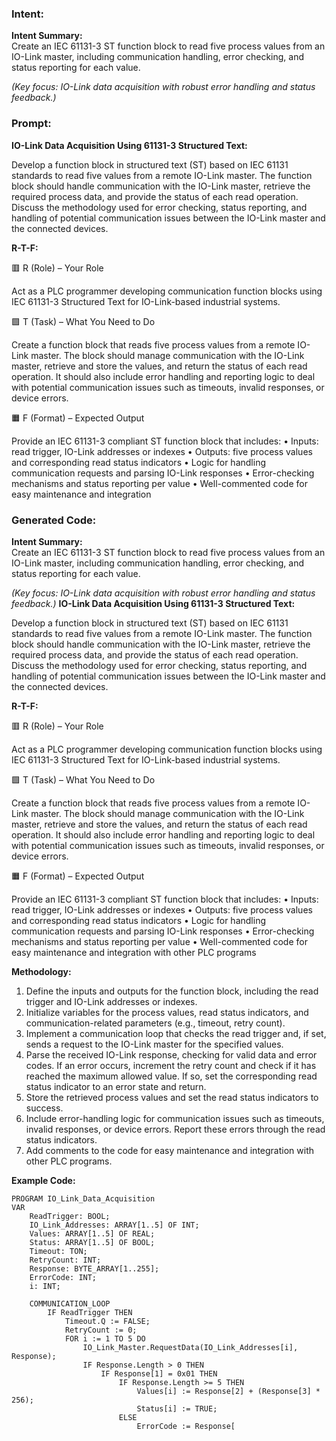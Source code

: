 ### Intent:
**Intent Summary:**  
Create an IEC 61131-3 ST function block to read five process values from an IO-Link master, including communication handling, error checking, and status reporting for each value.  

*(Key focus: IO-Link data acquisition with robust error handling and status feedback.)*

### Prompt:
**IO-Link Data Acquisition Using 61131-3 Structured Text:**

Develop a function block in structured text (ST) based on IEC 61131 standards to read five values from a remote IO-Link master. The function block should handle communication with the IO-Link master, retrieve the required process data, and provide the status of each read operation. Discuss the methodology used for error checking, status reporting, and handling of potential communication issues between the IO-Link master and the connected devices.

**R-T-F:**

🟥 R (Role) – Your Role

Act as a PLC programmer developing communication function blocks using IEC 61131-3 Structured Text for IO-Link-based industrial systems.

🟩 T (Task) – What You Need to Do

Create a function block that reads five process values from a remote IO-Link master. The block should manage communication with the IO-Link master, retrieve and store the values, and return the status of each read operation. It should also include error handling and reporting logic to deal with potential communication issues such as timeouts, invalid responses, or device errors.

🟧 F (Format) – Expected Output

Provide an IEC 61131-3 compliant ST function block that includes:
	•	Inputs: read trigger, IO-Link addresses or indexes
	•	Outputs: five process values and corresponding read status indicators
	•	Logic for handling communication requests and parsing IO-Link responses
	•	Error-checking mechanisms and status reporting per value
	•	Well-commented code for easy maintenance and integration

### Generated Code:
**Intent Summary:**  
Create an IEC 61131-3 ST function block to read five process values from an IO-Link master, including communication handling, error checking, and status reporting for each value.  

*(Key focus: IO-Link data acquisition with robust error handling and status feedback.)*
**IO-Link Data Acquisition Using 61131-3 Structured Text:**

Develop a function block in structured text (ST) based on IEC 61131 standards to read five values from a remote IO-Link master. The function block should handle communication with the IO-Link master, retrieve the required process data, and provide the status of each read operation. Discuss the methodology used for error checking, status reporting, and handling of potential communication issues between the IO-Link master and the connected devices.

**R-T-F:**

🟥 R (Role) – Your Role

Act as a PLC programmer developing communication function blocks using IEC 61131-3 Structured Text for IO-Link-based industrial systems.

🟩 T (Task) – What You Need to Do

Create a function block that reads five process values from a remote IO-Link master. The block should manage communication with the IO-Link master, retrieve and store the values, and return the status of each read operation. It should also include error handling and reporting logic to deal with potential communication issues such as timeouts, invalid responses, or device errors.

🟧 F (Format) – Expected Output

Provide an IEC 61131-3 compliant ST function block that includes:
	•	Inputs: read trigger, IO-Link addresses or indexes
	•	Outputs: five process values and corresponding read status indicators
	•	Logic for handling communication requests and parsing IO-Link responses
	•	Error-checking mechanisms and status reporting per value
	•	Well-commented code for easy maintenance and integration with other PLC programs

**Methodology:**

1. Define the inputs and outputs for the function block, including the read trigger and IO-Link addresses or indexes.
2. Initialize variables for the process values, read status indicators, and communication-related parameters (e.g., timeout, retry count).
3. Implement a communication loop that checks the read trigger and, if set, sends a request to the IO-Link master for the specified values.
4. Parse the received IO-Link response, checking for valid data and error codes. If an error occurs, increment the retry count and check if it has reached the maximum allowed value. If so, set the corresponding read status indicator to an error state and return.
5. Store the retrieved process values and set the read status indicators to success.
6. Include error-handling logic for communication issues such as timeouts, invalid responses, or device errors. Report these errors through the read status indicators.
7. Add comments to the code for easy maintenance and integration with other PLC programs.

**Example Code:**

```st
PROGRAM IO_Link_Data_Acquisition
VAR
    ReadTrigger: BOOL;
    IO_Link_Addresses: ARRAY[1..5] OF INT;
    Values: ARRAY[1..5] OF REAL;
    Status: ARRAY[1..5] OF BOOL;
    Timeout: TON;
    RetryCount: INT;
    Response: BYTE_ARRAY[1..255];
    ErrorCode: INT;
    i: INT;

    COMMUNICATION_LOOP
        IF ReadTrigger THEN
            Timeout.Q := FALSE;
            RetryCount := 0;
            FOR i := 1 TO 5 DO
                IO_Link_Master.RequestData(IO_Link_Addresses[i], Response);
                IF Response.Length > 0 THEN
                    IF Response[1] = 0x01 THEN
                        IF Response.Length >= 5 THEN
                            Values[i] := Response[2] + (Response[3] * 256);
                            Status[i] := TRUE;
                        ELSE
                            ErrorCode := Response[
